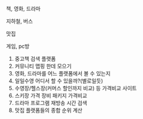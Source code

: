 책, 영화, 드라마

지하철, 버스

맛집

게임, pc방





1. 중고책 검색 플랫폼
2. 커뮤니티 맵핑 한데 모으기
3. 영화, 드라마를 어느 플랫폼에서 볼 수 있는지
4. 일일수영 어디서 할 수 있을까?(별로일듯)
5. 수영장/헬스장(커머스 할인까지 비교) 등 가격비교 사이트
6. 스키장 가격 장비 패키지 가격비교
7. 드라마 프로그램 재방송 시간 검색
8. 맛집 플랫폼들의 종합 순위 계산